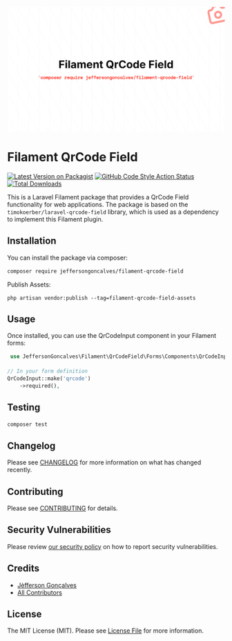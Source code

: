 <div class="filament-hidden">

![Filament QrCode Field](https://raw.githubusercontent.com/jeffersongoncalves/filament-qrcode-field/master/art/jeffersongoncalves-filament-qrcode-field.png)

</div>

# Filament QrCode Field

[![Latest Version on Packagist](https://img.shields.io/packagist/v/jeffersongoncalves/filament-qrcode-field.svg?style=flat-square)](https://packagist.org/packages/jeffersongoncalves/filament-qrcode-field)
[![GitHub Code Style Action Status](https://img.shields.io/github/actions/workflow/status/jeffersongoncalves/filament-qrcode-field/fix-php-code-style-issues.yml?branch=master&label=code%20style&style=flat-square)](https://github.com/jeffersongoncalves/filament-qrcode-field/actions?query=workflow%3A"Fix+PHP+code+styling"+branch%3Amaster)
[![Total Downloads](https://img.shields.io/packagist/dt/jeffersongoncalves/filament-qrcode-field.svg?style=flat-square)](https://packagist.org/packages/jeffersongoncalves/filament-qrcode-field)

This is a Laravel Filament package that provides a QrCode Field functionality for web applications. The package is based on the `timokoerber/laravel-qrcode-field` library, which is used as a dependency to implement this Filament plugin.

## Installation

You can install the package via composer:

```bash
composer require jeffersongoncalves/filament-qrcode-field
```

Publish Assets:

```
php artisan vendor:publish --tag=filament-qrcode-field-assets
```

## Usage

Once installed, you can use the QrCodeInput component in your Filament forms:

```php
 use JeffersonGoncalves\Filament\QrCodeField\Forms\Components\QrCodeInput;

// In your form definition
QrCodeInput::make('qrcode')
    ->required(),
```

## Testing

```bash
composer test
```

## Changelog

Please see [CHANGELOG](CHANGELOG.md) for more information on what has changed recently.

## Contributing

Please see [CONTRIBUTING](.github/CONTRIBUTING.md) for details.

## Security Vulnerabilities

Please review [our security policy](../../security/policy) on how to report security vulnerabilities.

## Credits

- [Jèfferson Gonçalves](https://github.com/jeffersongoncalves)
- [All Contributors](../../contributors)

## License

The MIT License (MIT). Please see [License File](LICENSE.md) for more information.
